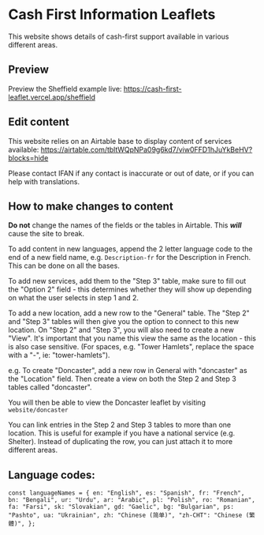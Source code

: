 # Cash First Information Leaflets

This website shows details of cash-first support available in various different areas.

## Preview

Preview the Sheffield example live: https://cash-first-leaflet.vercel.app/sheffield

## Edit content

This website relies on an Airtable base to display content of services available: https://airtable.com/tbltWQpNPa09g6kd7/viw0FFD1hJuYkBeHV?blocks=hide

Please contact IFAN if any contact is inaccurate or out of date, or if you can help with translations.

## How to make changes to content

**Do not** change the names of the fields or the tables in Airtable. This **_will_** cause the site to break.

To add content in new languages, append the 2 letter language code to the end of a new field name, e.g. `Description-fr` for the Description in French. This can be done on all the bases.

To add new services, add them to the "Step 3" table, make sure to fill out the "Option 2" field - this determines whether they will show up depending on what the user selects in step 1 and 2.

To add a new location, add a new row to the "General" table. The "Step 2" and "Step 3" tables will then give you the option to connect to this new location. On "Step 2" and "Step 3", you will also need to create a new "View". It's important that you name this view the same as the location - this is also case sensitive. (For spaces, e.g. "Tower Hamlets", replace the space with a "-", ie: "tower-hamlets").

e.g. To create "Doncaster", add a new row in General with "doncaster" as the "Location" field. Then create a view on both the Step 2 and Step 3 tables called "doncaster".

You will then be able to view the Doncaster leaflet by visiting `website/doncaster`

You can link entries in the Step 2 and Step 3 tables to more than one location. This is useful for example if you have a national service (e.g. Shelter). Instead of duplicating the row, you can just attach it to more different areas.

## Language codes:

`const languageNames = { en: "English", es: "Spanish", fr: "French", bn: "Bengali", ur: "Urdu", ar: "Arabic", pl: "Polish", ro: "Romanian", fa: "Farsi", sk: "Slovakian", gd: "Gaelic", bg: "Bulgarian", ps: "Pashto", ua: "Ukrainian", zh: "Chinese (简单)", "zh-CHT": "Chinese (繁體)", };`
